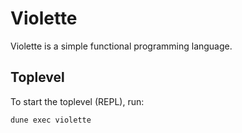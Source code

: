 # Violette

Violette is a simple functional programming language.

## Toplevel

To start the toplevel (REPL), run:

```sh
dune exec violette
```
